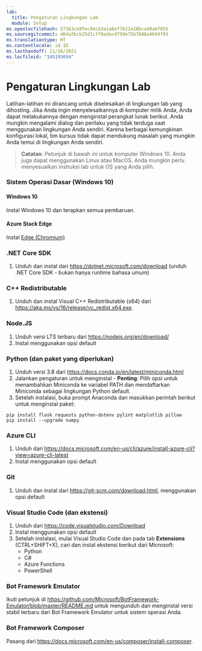 ```yaml
---
lab:
  title: Pengaturan Lingkungan Lab
  module: Setup
ms.openlocfilehash: 57363ce9fec94cb3a1a6ef7622a10bca48a6f055
ms.sourcegitcommit: d6da3bcb25d1cff0edacd759e75b7608a4694f03
ms.translationtype: HT
ms.contentlocale: id-ID
ms.lasthandoff: 11/16/2021
ms.locfileid: "145195694"
---
```

# <a name="lab-environment-setup"></a>Pengaturan Lingkungan Lab

Latihan-latihan ini dirancang untuk diselesaikan di lingkungan lab yang dihosting. Jika Anda ingin menyelesaikannya di komputer milik Anda, Anda dapat melakukannya dengan menginstal perangkat lunak berikut. Anda mungkin mengalami dialog dan perilaku yang tidak terduga saat menggunakan lingkungan Anda sendiri. Karena berbagai kemungkinan konfigurasi lokal, tim kursus tidak dapat mendukung masalah yang mungkin Anda temui di lingkungan Anda sendiri.

> **Catatan**: Petunjuk di bawah ini untuk komputer Windows 10. Anda juga dapat menggunakan Linux atau MacOS. Anda mungkin perlu menyesuaikan instruksi lab untuk OS yang Anda pilih.

### <a name="base-operating-system-windows-10"></a>Sistem Operasi Dasar (Windows 10)

#### <a name="windows-10"></a>Windows 10

Instal Windows 10 dan terapkan semua pembaruan.

#### <a name="edge"></a>Azure Stack Edge

Instal [Edge (Chromium)](https://microsoft.com/edge)

### <a name="net-core-sdk"></a>.NET Core SDK

1. Unduh dan instal dari https://dotnet.microsoft.com/download (unduh .NET Core SDK - bukan hanya runtime bahasa umum)

### <a name="c-redistributable"></a>C++ Redistributable

1. Unduh dan instal Visual C++ Redistributable (x64) dari https://aka.ms/vs/16/release/vc_redist.x64.exe.

### <a name="nodejs"></a>Node.JS

1. Unduh versi LTS terbaru dari https://nodejs.org/en/download/ 
2. Instal menggunakan opsi default

### <a name="python-and-required-packages"></a>Python (dan paket yang diperlukan)

1. Unduh versi 3.8 dari https://docs.conda.io/en/latest/miniconda.html 
2. Jalankan pengaturan untuk menginstal - **Penting**: Pilih opsi untuk menambahkan Miniconda ke variabel PATH dan mendaftarkan Miniconda sebagai lingkungan Python default.
3. Setelah instalasi, buka prompt Anaconda dan masukkan perintah berikut untuk menginstal paket: 

```
pip install flask requests python-dotenv pylint matplotlib pillow
pip install --upgrade numpy
```

### <a name="azure-cli"></a>Azure CLI

1. Unduh dari https://docs.microsoft.com/en-us/cli/azure/install-azure-cli?view=azure-cli-latest 
2. Instal menggunakan opsi default

### <a name="git"></a>Git

1. Unduh dan instal dari https://git-scm.com/download.html, menggunakan opsi default


### <a name="visual-studio-code-and-extensions"></a>Visual Studio Code (dan ekstensi)

1. Unduh dari https://code.visualstudio.com/Download 
2. Instal menggunakan opsi default 
3. Setelah instalasi, mulai Visual Studio Code dan pada tab **Extensions** (CTRL+SHIFT+X), cari dan instal ekstensi berikut dari Microsoft:
    - Python
    - C#
    - Azure Functions
    - PowerShell


### <a name="bot-framework-emulator"></a>Bot Framework Emulator

Ikuti petunjuk di https://github.com/Microsoft/BotFramework-Emulator/blob/master/README.md untuk mengunduh dan menginstal versi stabil terbaru dari Bot Framework Emulator untuk sistem operasi Anda.

### <a name="bot-framework-composer"></a>Bot Framework Composer

Pasang dari https://docs.microsoft.com/en-us/composer/install-composer.
